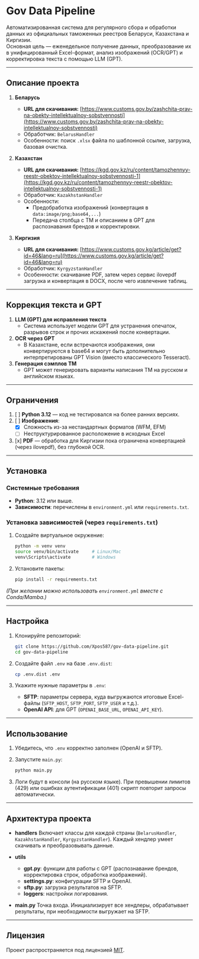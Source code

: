 # Gov Data Pipeline

Автоматизированная система для регулярного сбора и обработки данных из официальных таможенных реестров Беларуси, Казахстана и Киргизии.  
Основная цель — еженедельное получение данных, преобразование их в унифицированный Excel-формат, анализ изображений (OCR/GPT) и корректировка текста с помощью LLM (GPT).

---

## Описание проекта

1. **Беларусь**

   - **URL для скачивания:** [https://www.customs.gov.by/zashchita-prav-na-obekty-intellektualnoy-sobstvennosti](https://www.customs.gov.by/zashchita-prav-na-obekty-intellektualnoy-sobstvennosti)
   - Обработчик: `BelarusHandler`
   - Особенности: поиск `.xlsx` файла по шаблонной ссылке, загрузка, базовая очистка.

2. **Казахстан**

   - **URL для скачивания:** [https://kgd.gov.kz/ru/content/tamozhennyy-reestr-obektov-intellektualnoy-sobstvennosti-1](https://kgd.gov.kz/ru/content/tamozhennyy-reestr-obektov-intellektualnoy-sobstvennosti-1)
   - Обработчик: `KazakhstanHandler`
   - Особенности:
     - Предобработка изображений (конвертация в `data:image/png;base64,...`)
     - Передача столбца с ТМ и описанием в GPT для распознавания брендов и корректировки.

3. **Киргизия**
   - **URL для скачивания:** [https://www.customs.gov.kg/article/get?id=46&lang=ru](https://www.customs.gov.kg/article/get?id=46&lang=ru)
   - Обработчик: `KyrgyzstanHandler`
   - Особенности: скачивание PDF, затем через сервис ilovepdf загрузка и конвертация в DOCX, после чего извлечение таблиц.

---

## Коррекция текста и GPT

1. **LLM (GPT) для исправления текста**
   - Система использует модели GPT для устранения опечаток, разрывов строк и прочих искажений после конвертации.
2. **OCR через GPT**
   - В Казахстане, если встречаются изображения, они конвертируются в base64 и могут быть дополнительно интерпретированы GPT Vision (вместо классического Tesseract).
3. **Генерация сэмплов ТМ**
   - GPT может генерировать варианты написания ТМ на русском и английском языках.

---

## Ограничения

1. [ ] **Python 3.12** — код не тестировался на более ранних версиях.
2. [ ] **Изображения**:
   - [x] Сложность из-за нестандартных форматов (WFM, EFM)
   - [ ] Неструктурированное расположение в исходных Excel
3. [x] **PDF** — обработка для Киргизии пока ограничена конвертацией (через ilovepdf), без глубокой OCR.

---

## Установка

### Системные требования

- **Python**: 3.12 или выше.
- **Зависимости**: перечислены в `environment.yml` или `requirements.txt`.

### Установка зависимостей (через `requirements.txt`)

1. Создайте виртуальное окружение:

   ```bash
   python -m venv venv
   source venv/bin/activate     # Linux/Mac
   venv\Scripts\activate        # Windows
   ```

2. Установите пакеты:

   ```bash
   pip install -r requirements.txt
   ```

_(При желании можно использовать `environment.yml` вместе с Conda/Mamba.)_

---

## Настройка

1. Клонируйте репозиторий:

   ```bash
   git clone https://github.com/Xpos587/gov-data-pipeline.git
   cd gov-data-pipeline
   ```

2. Создайте файл `.env` на базе `.env.dist`:

   ```bash
   cp .env.dist .env
   ```

3. Укажите нужные параметры в `.env`:
   - **SFTP**: параметры сервера, куда выгружаются итоговые Excel-файлы (`SFTP_HOST`, `SFTP_PORT`, `SFTP_USER` и т.д.).
   - **OpenAI API**: для GPT (`OPENAI_BASE_URL`, `OPENAI_API_KEY`).

---

## Использование

1. Убедитесь, что `.env` корректно заполнен (OpenAI и SFTP).
2. Запустите `main.py`:

   ```bash
   python main.py
   ```

3. Логи будут в консоли (на русском языке). При превышении лимитов (429) или ошибках аутентификации (401) скрипт повторит запросы автоматически.

---

## Архитектура проекта

- **handlers**
  Включает классы для каждой страны (`BelarusHandler`, `KazakhstanHandler`, `KyrgyzstanHandler`).
  Каждый хендлер умеет скачивать и преобразовывать данные.

- **utils**

  - **gpt.py**: функции для работы с GPT (распознавание брендов, корректировка строк, обработка изображений).
  - **settings.py**: конфигурации SFTP и OpenAI.
  - **sftp.py**: загрузка результатов на SFTP.
  - **loggers**: настройки логирования.

- **main.py**
  Точка входа. Инициализирует все хендлеры, обрабатывает результаты, при необходимости выгружает на SFTP.

---

## Лицензия

Проект распространяется под лицензией [MIT](LICENSE).
